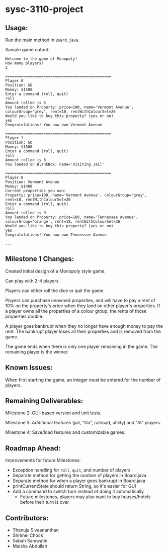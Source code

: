 # sysc-3110-project

## Usage:
Run the main method in `Board.java`.

Sample game output:
```
Welcome to the game of Monopoly!
How many players?
2

===============================================
Player 0
Position: GO
Money: $1500
Enter a command (roll, quit)
roll
Amount rolled is 6
You landed on Property: price=100, name='Vermont Avenue', colourGroup='grey', rent=10, rentWithColourSet=20
Would you like to buy this property? (yes or no)
yes
Congratulations! You now own Vermont Avenue

===============================================
Player 1
Position: GO
Money: $1500
Enter a command (roll, quit)
roll
Amount rolled is 8
You landed on BlankBox: name='Visiting Jail'

===============================================
Player 0
Position: Vermont Avenue
Money: $1400
Current properties you own: 
Property: price=100, name='Vermont Avenue', colourGroup='grey', rent=10, rentWithColourSet=20
Enter a command (roll, quit)
roll
Amount rolled is 9
You landed on Property: price=180, name='Tennessee Avenue', colourGroup='orange', rent=18, rentWithColourSet=36
Would you like to buy this property? (yes or no)
yes
Congratulations! You now own Tennessee Avenue

...
```

## Milestone 1 Changes:

Created initial design of a Monopoly style game.

Can play with 2-4 players. 

Players can either roll the dice or quit the game.

Players can purchase unowned properties, and will have to pay a rent of 10% on the property's price 
when they land on other player's properties. If a player owns all the properties of a colour group, 
the rents of those properties double.

A player goes bankrupt when they no longer have enough money to pay the rent. 
The bankrupt player loses all their properties and is removed from the game.

The game ends when there is only one player remaining in the game.
The remaining player is the winner.

## Known Issues:

When first starting the game, an integer must be entered for the number of players.

## Remaining Deliverables:

Milestone 2: GUI-based version and unit tests.

Milestone 3: Additional features (jail, "Go", railroad, utility) and "AI" players. 

Milestone 4: Save/load features and customizable games.

## Roadmap Ahead:

Improvements for future Milestones:
* Exception handling for `roll`, `quit`, and number of players
* Separate method for getting the number of players in Board.java
* Separate method for when a player goes bankrupt in Board.java
* printCurrentState should return String, so it's easier for GUI
* Add a command to switch turn instead of doing it automatically
    * Future milestones, players may also want to buy houses/hotels before their turn is over


## Contributors:
* Thanuja Sivaananthan
* Shrimei Chock
* Sabah Samwatin
* Maisha Abdullah
